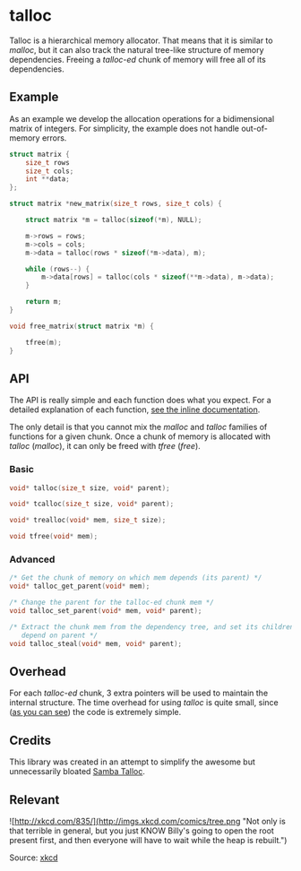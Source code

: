 # talloc

Talloc is a hierarchical memory allocator. That means that it is similar to
*malloc*, but it can also track the natural tree-like structure of memory
dependencies. Freeing a *talloc-ed* chunk of memory will free all of its
dependencies.

## Example

As an example we develop the allocation operations for a bidimensional matrix
of integers. For simplicity, the example does not handle out-of-memory errors.

```c
struct matrix {
    size_t rows
    size_t cols;
    int **data;
};

struct matrix *new_matrix(size_t rows, size_t cols) {

    struct matrix *m = talloc(sizeof(*m), NULL);

    m->rows = rows;
    m->cols = cols;
    m->data = talloc(rows * sizeof(*m->data), m);

    while (rows--) {
        m->data[rows] = talloc(cols * sizeof(**m->data), m->data);
    }

    return m;
}

void free_matrix(struct matrix *m) {

    tfree(m);
}
```

## API

The API is really simple and each function does what you expect. For a detailed
explanation of each function, [see the inline
documentation](https://github.com/esneider/talloc/blob/master/talloc.h).

The only detail is that you cannot mix the *malloc* and *talloc* families of
functions for a given chunk. Once a chunk of memory is allocated with *talloc*
(*malloc*), it can only be freed with *tfree* (*free*).

### Basic

```c
void* talloc(size_t size, void* parent);

void* tcalloc(size_t size, void* parent);

void* trealloc(void* mem, size_t size);

void tfree(void* mem);
```

### Advanced

```c
/* Get the chunk of memory on which mem depends (its parent) */
void* talloc_get_parent(void* mem);

/* Change the parent for the talloc-ed chunk mem */
void talloc_set_parent(void* mem, void* parent);

/* Extract the chunk mem from the dependency tree, and set its children to
   depend on parent */
void talloc_steal(void* mem, void* parent);
```

## Overhead

For each *talloc-ed* chunk, 3 extra pointers will be used to maintain the
internal structure. The time overhead for using *talloc* is quite small, since
([as you can see](https://github.com/esneider/talloc/blob/master/talloc.c)) the
code is extremely simple.

## Credits

This library was created in an attempt to simplify the awesome but
unnecessarily bloated [Samba Talloc](http://talloc.samba.org/).

## Relevant

![http://xkcd.com/835/](http://imgs.xkcd.com/comics/tree.png "Not only is that terrible in general, but you just KNOW Billy's going to open the root present first, and then everyone will have to wait while the heap is rebuilt.")

Source: [xkcd](http://xkcd.com/835/)
